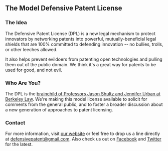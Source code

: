 ## The Model Defensive Patent License ##

### The Idea ###

The Defensive Patent License (DPL) is a new legal mechanism to protect innovators by networking patents into powerful, mutually-beneficial legal shields that are 100% committed to defending innovation -- no bullies, trolls, or other leeches allowed. 

It also helps prevent evildoers from patenting open technologies and pulling them out of the public domain. We think it's a great way for patents to be used for good, and not evil.

### Who Are You? ###

The DPL is the [brainchild of Professors Jason Shultz and Jennifer Urban at Berkeley Law](http://www.youtube.com/watch?v=ttB_mjcIKcY). We're making this model license available to solicit for comments from the general public, and to foster a broader discussion about a new generation of approaches to patent licensing. 

### Contact ###

For more information, visit [our website](http://defensivepatentlicense.com/) or feel free to drop us a line directly at [defensivepatent@gmail.com](mailto:defensivepatent@gmail.com). Also check us out on [Facebook](https://www.facebook.com/DefensivePatent/) and [Twitter](https://twitter.com/#!/defensivepatent) for the latest. 